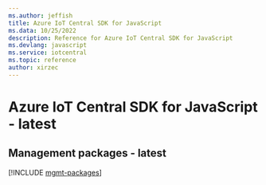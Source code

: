 ```yaml
---
ms.author: jeffish
title: Azure IoT Central SDK for JavaScript
ms.data: 10/25/2022
description: Reference for Azure IoT Central SDK for JavaScript
ms.devlang: javascript
ms.service: iotcentral
ms.topic: reference
author: xirzec
---
```

# Azure IoT Central SDK for JavaScript - latest

## Management packages - latest
[!INCLUDE [mgmt-packages](iot-central-mgmt-index.md)]